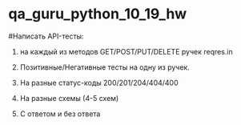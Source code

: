 # qa_guru_python_10_19_hw

#Написать API-тесты:

1. на каждый из методов GET/POST/PUT/DELETE ручек reqres.in

2. Позитивные/Негативные тесты на одну из ручек.

3. На разные статус-коды 200/201/204/404/400

4. На разные схемы (4-5 схем)

5. С ответом и без ответа